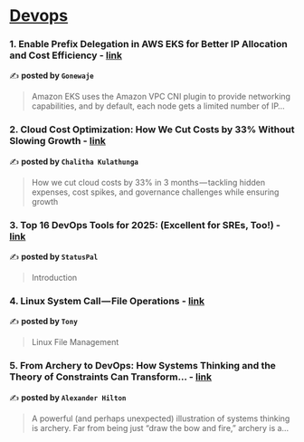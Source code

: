 
<h1><a href=https://medium.com/tag/devops/recommended target="_blank" rel="noopener noreferrer">Devops</a></h1>
<h3>1. Enable Prefix Delegation in AWS EKS for Better IP Allocation and Cost Efficiency - <a href="https://medium.com/@gonewaje/enable-prefix-delegation-in-aws-eks-for-better-ip-allocation-and-cost-efficiency-0188201ec590" target="_blank" rel="noopener noreferrer">link</a></h3>

✍️ **posted by `Gonewaje`**

<blockquote>Amazon EKS uses the Amazon VPC CNI plugin to provide networking capabilities, and by default, each node gets a limited number of IP…</blockquote>

<h3>2. Cloud Cost Optimization: How We Cut Costs by 33% Without Slowing Growth - <a href="https://medium.com/@chaliyarc/cloud-cost-optimization-how-we-cut-costs-by-33-without-slowing-growth-bcb613c2bb68" target="_blank" rel="noopener noreferrer">link</a></h3>

✍️ **posted by `Chalitha Kulathunga`**

<blockquote>How we cut cloud costs by 33% in 3 months — tackling hidden expenses, cost spikes, and governance challenges while ensuring growth</blockquote>

<h3>3. Top 16 DevOps Tools for 2025: (Excellent for SREs, Too!) - <a href="https://medium.com/statuspal/top-16-devops-tools-for-2025-excellent-for-sres-too-c05cce8d648e" target="_blank" rel="noopener noreferrer">link</a></h3>

✍️ **posted by `StatusPal`**

<blockquote>Introduction</blockquote>

<h3>4. Linux System Call — File Operations - <a href="https://medium.com/@tonylixu/linux-system-call-file-operations-df33bdf89ea9" target="_blank" rel="noopener noreferrer">link</a></h3>

✍️ **posted by `Tony`**

<blockquote>Linux File Management</blockquote>

<h3>5. From Archery to DevOps: How Systems Thinking and the Theory of Constraints Can Transform… - <a href="https://medium.com/@alexdh359/in-todays-fast-paced-vuca-world-success-rarely-comes-from-isolated-improvements-09c048bfe1e4" target="_blank" rel="noopener noreferrer">link</a></h3>

✍️ **posted by `Alexander Hilton`**

<blockquote>A powerful (and perhaps unexpected) illustration of systems thinking is archery. Far from being just “draw the bow and fire,” archery is a…</blockquote>

